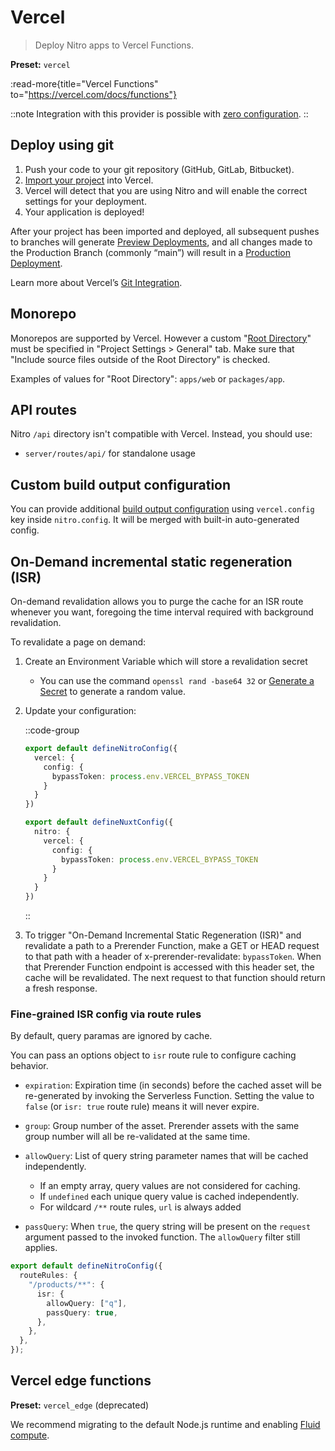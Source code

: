 # Vercel

> Deploy Nitro apps to Vercel Functions.

**Preset:** `vercel`

:read-more{title="Vercel Functions" to="https://vercel.com/docs/functions"}

::note
Integration with this provider is possible with [zero configuration](/deploy/#zero-config-providers).
::

## Deploy using git

1. Push your code to your git repository (GitHub, GitLab, Bitbucket).
2. [Import your project](https://vercel.com/new) into Vercel.
3. Vercel will detect that you are using Nitro and will enable the correct settings for your deployment.
4. Your application is deployed!

After your project has been imported and deployed, all subsequent pushes to branches will generate [Preview Deployments](https://vercel.com/docs/concepts/deployments/environments#preview), and all changes made to the Production Branch (commonly “main”) will result in a [Production Deployment](https://vercel.com/docs/concepts/deployments/environments#production).

Learn more about Vercel’s [Git Integration](https://vercel.com/docs/concepts/git).

## Monorepo

Monorepos are supported by Vercel. However a custom "[Root Directory](https://vercel.com/docs/deployments/configure-a-build#root-directory)" must be specified in "Project Settings > General" tab. Make sure that "Include source files outside of the Root Directory" is checked.

Examples of values for "Root Directory": `apps/web` or `packages/app`.

## API routes

Nitro `/api` directory isn't compatible with Vercel. Instead, you should use:

- `server/routes/api/` for standalone usage

## Custom build output configuration

You can provide additional [build output configuration](https://vercel.com/docs/build-output-api/v3) using `vercel.config` key inside `nitro.config`. It will be merged with built-in auto-generated config.

## On-Demand incremental static regeneration (ISR)

On-demand revalidation allows you to purge the cache for an ISR route whenever you want, foregoing the time interval required with background revalidation.

To revalidate a page on demand:

1. Create an Environment Variable which will store a revalidation secret
    - You can use the command `openssl rand -base64 32` or [Generate a Secret](https://generate-secret.vercel.app/32) to generate a random value.

2. Update your configuration:

    ::code-group

    ```ts [nitro.config.ts]
    export default defineNitroConfig({
      vercel: {
        config: {
          bypassToken: process.env.VERCEL_BYPASS_TOKEN
        }
      }
    })
    ```

    ```ts [nuxt.config.ts]
    export default defineNuxtConfig({
      nitro: {
        vercel: {
          config: {
            bypassToken: process.env.VERCEL_BYPASS_TOKEN
          }
        }
      }
    })
    ```

    ::

3. To trigger "On-Demand Incremental Static Regeneration (ISR)" and revalidate a path to a Prerender Function, make a GET or HEAD request to that path with a header of x-prerender-revalidate: `bypassToken`. When that Prerender Function endpoint is accessed with this header set, the cache will be revalidated. The next request to that function should return a fresh response.

### Fine-grained ISR config via route rules

By default, query paramas are ignored by cache.

You can pass an options object to `isr` route rule to configure caching behavior.

- `expiration`: Expiration time (in seconds) before the cached asset will be re-generated by invoking the Serverless Function. Setting the value to `false` (or `isr: true` route rule) means it will never expire.
- `group`: Group number of the asset. Prerender assets with the same group number will all be re-validated at the same time.
- `allowQuery`: List of query string parameter names that will be cached independently.
  - If an empty array, query values are not considered for caching.
  - If `undefined` each unique query value is cached independently.
  - For wildcard `/**` route rules, `url` is always added

- `passQuery`: When `true`, the query string will be present on the `request` argument passed to the invoked function. The `allowQuery` filter still applies.

```ts
export default defineNitroConfig({
  routeRules: {
    "/products/**": {
      isr: {
        allowQuery: ["q"],
        passQuery: true,
      },
    },
  },
});
```

## Vercel edge functions

**Preset:** `vercel_edge` (deprecated)

We recommend migrating to the default Node.js runtime and enabling [Fluid compute](https://vercel.com/docs/functions/fluid-compute).
